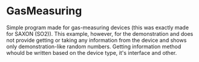 # GasMeasuring
Simple program made for gas-measuring devices (this was exactly made for SAXON (SO2)).
This example, however, for the demonstration and does not provide getting or taking any information from the device and shows only demonstration-like random numbers.
Getting information method whould be written based on the device type, it's interface and other.
